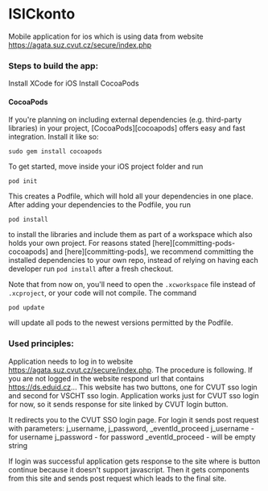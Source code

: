 # ISICkonto

Mobile application for ios which is using data from website https://agata.suz.cvut.cz/secure/index.php

### Steps to build the app:

Install XCode for iOS
Install CocoaPods

#### CocoaPods

If you're planning on including external dependencies (e.g. third-party libraries) in your project, [CocoaPods][cocoapods] offers easy and fast integration. Install it like so:

    sudo gem install cocoapods

To get started, move inside your iOS project folder and run

    pod init

This creates a Podfile, which will hold all your dependencies in one place. After adding your dependencies to the Podfile, you run

    pod install

to install the libraries and include them as part of a workspace which also holds your own project. For reasons stated [here][committing-pods-cocoapods] and [here][committing-pods], we recommend committing the installed dependencies to your own repo, instead of relying on having each developer run `pod install` after a fresh checkout.

Note that from now on, you'll need to open the `.xcworkspace` file instead of `.xcproject`, or your code will not compile. The command

    pod update

will update all pods to the newest versions permitted by the Podfile.

### Used principles:

Application needs to log in to website https://agata.suz.cvut.cz/secure/index.php. The procedure is following. If you are not logged in the website respond url that contains https://ds.eduid.cz... This website has two buttons, one for CVUT sso login and second for VSCHT sso login. Application works just for CVUT sso login for now, so it sends response for site linked by CVUT login button. 

It redirects you to the CVUT SSO login page. 
For login it sends post request with parameters: j_username, j_password, _eventId_proceed
j_username - for username
j_password - for password
_eventId_proceed - will be empty string

If login was successful application gets response to the site where is button continue because it doesn't support javascript. Then it gets components from this site and sends post request which leads to the final site. 



